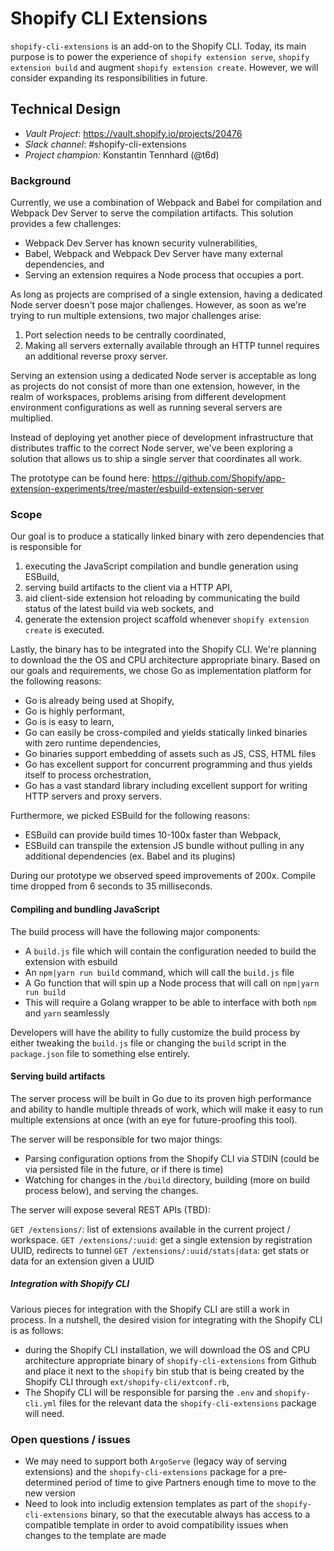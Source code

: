 # Shopify CLI Extensions

`shopify-cli-extensions` is an add-on to the Shopify CLI. Today, its main purpose is to power the experience of `shopify extension serve`, `shopify extension build` and augment `shopify extension create`. However, we will consider expanding its responsibilities in future.

## Technical Design

- _Vault Project_: https://vault.shopify.io/projects/20476
- _Slack channel_: #shopify-cli-extensions
- _Project champion:_ Konstantin Tennhard (@t6d)

### Background

Currently, we use a combination of Webpack and Babel for compilation and Webpack Dev Server to serve the compilation artifacts. This solution provides a few challenges:

- Webpack Dev Server has known security vulnerabilities,
- Babel, Webpack and Webpack Dev Server have many external dependencies, and
- Serving an extension requires a Node process that occupies a port.

As long as projects are comprised of a single extension, having a dedicated Node server doesn't pose major challenges. However, as soon as we're trying to run multiple extensions, two major challenges arise:

1. Port selection needs to be centrally coordinated,
1. Making all servers externally available through an HTTP tunnel requires an additional reverse proxy server.

Serving an extension using a dedicated Node server is acceptable as long as projects do not consist of more than one extension, however, in the realm of workspaces, problems arising from different development environment configurations as well as running several servers are multiplied.

Instead of deploying yet another piece of development infrastructure that distributes traffic to the correct Node server, we've been exploring a solution that allows us to ship a single server that coordinates all work.

The prototype can be found here: https://github.com/Shopify/app-extension-experiments/tree/master/esbuild-extension-server

### Scope

Our goal is to produce a statically linked binary with zero dependencies that is responsible for

1. executing the JavaScript compilation and bundle generation using ESBuild,
2. serving build artifacts to the client via a HTTP API,
3. aid client-side extension hot reloading by communicating the build status of the latest build via web sockets, and
4. generate the extension project scaffold whenever `shopify extension create` is executed.

Lastly, the binary has to be integrated into the Shopify CLI. We're planning to download the the OS and CPU architecture appropriate binary. Based on our goals and requirements, we chose Go as implementation platform for the following reasons:

- Go is already being used at Shopify,
- Go is highly performant,
- Go is is easy to learn,
- Go can easily be cross-compiled and yields statically linked binaries with zero runtime dependencies,
- Go binaries support embedding of assets such as JS, CSS, HTML files
- Go has excellent support for concurrent programming and thus yields itself to process orchestration,
- Go has a vast standard library including excellent support for writing HTTP servers and proxy servers.

Furthermore, we picked ESBuild for the following reasons:

- ESBuild can provide build times 10-100x faster than Webpack,
- ESBuild can transpile the extension JS bundle without pulling in any additional dependencies (ex. Babel and its plugins)

During our prototype we observed speed improvements of 200x. Compile time dropped from 6 seconds to 35 milliseconds.

#### Compiling and bundling JavaScript

The build process will have the following major components:

- A `build.js` file which will contain the configuration needed to build the extension with esbuild
- An `npm|yarn run build` command, which will call the `build.js` file
- A Go function that will spin up a Node process that will call on `npm|yarn run build`
- This will require a Golang wrapper to be able to interface with both `npm` and `yarn` seamlessly

Developers will have the ability to fully customize the build process by either tweaking the `build.js` file or changing the `build` script in the `package.json` file to something else entirely.

#### Serving build artifacts

The server process will be built in Go due to its proven high performance and ability to handle multiple threads of work, which will make it easy to run multiple extensions at once (with an eye for future-proofing this tool).

The server will be responsible for two major things:

- Parsing configuration options from the Shopify CLI via STDIN (could be via persisted file in the future, or if there is time)
- Watching for changes in the `/build` directory, building (more on build process below), and serving the changes.

The server will expose several REST APIs (TBD):

`GET /extensions/`: list of extensions available in the current project / workspace.
`GET /extensions/:uuid`: get a single extension by registration UUID, redirects to tunnel
`GET /extensions/:uuid/stats|data`: get stats or data for an extension given a UUID

##### Integration with Shopify CLI

Various pieces for integration with the Shopify CLI are still a work in process. In a nutshell, the desired vision for integrating with the Shopify CLI is as follows:

- during the Shopify CLI installation, we will download the OS and CPU architecture appropriate binary of `shopify-cli-extensions` from Github and place it next to the `shopify` bin stub that is being created by the Shopify CLI through `ext/shopify-cli/extconf.rb`,
- The Shopify CLI will be responsible for parsing the `.env` and `shopify-cli.yml` files for the relevant data the `shopify-cli-extensions` package will need.

### Open questions / issues

- We may need to support both `ArgoServe` (legacy way of serving extensions) and the `shopify-cli-extensions` package for a pre-determined period of time to give Partners enough time to move to the new version
- Need to look into includig extension templates as part of the `shopify-cli-extensions` binary, so that the executable always has access to a compatible template in order to avoid compatibility issues when changes to the template are made
